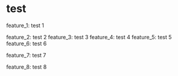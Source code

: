 # test

feature_1: test 1


feature_2: test 2
feature_3: test 3
feature_4: test 4
feature_5: test 5
feature_6: test 6

feature_7: test 7

feature_8: test 8